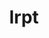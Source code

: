 ---
title: "lrpt"
description: "Программная реализация протокола LRPT и обработка данных, полученных с его помощью"
---